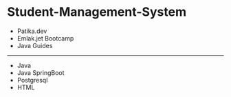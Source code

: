 # Student-Management-System

* Patika.dev
* Emlak.jet Bootcamp
* Java Guides

<hr>
 
* Java
* Java SpringBoot
* Postgresql
* HTML

  
